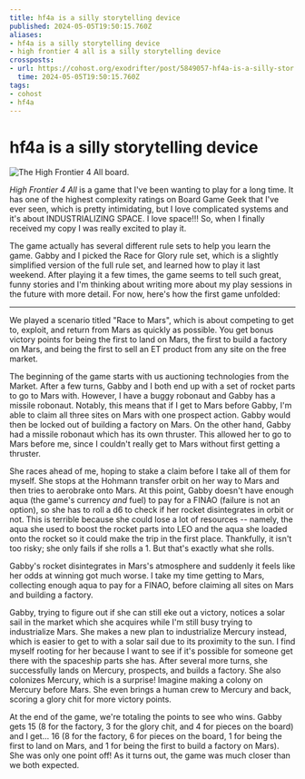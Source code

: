```yaml
---
title: hf4a is a silly storytelling device
published: 2024-05-05T19:50:15.760Z
aliases:
- hf4a is a silly storytelling device
- high frontier 4 all is a silly storytelling device
crossposts:
- url: https://cohost.org/exodrifter/post/5849057-hf4a-is-a-silly-stor
  time: 2024-05-05T19:50:15.760Z
tags:
- cohost
- hf4a
---
```


# hf4a is a silly storytelling device

![The High Frontier 4 All board.](20240505195015-map.jpg)

_High Frontier 4 All_ is a game that I've been wanting to play for a long time. It has one of the highest complexity ratings on Board Game Geek that I've ever seen, which is pretty intimidating, but I love complicated systems and it's about INDUSTRIALIZING SPACE. I love space!!! So, when I finally received my copy I was really excited to play it.

The game actually has several different rule sets to help you learn the game. Gabby and I picked the Race for Glory rule set, which is a slightly simplified version of the full rule set, and learned how to play it last weekend. After playing it a few times, the game seems to tell such great, funny stories and I'm thinking about writing more about my play sessions in the future with more detail. For now, here's how the first game unfolded:

---

We played a scenario titled "Race to Mars", which is about competing to get to, exploit, and return from Mars as quickly as possible. You get bonus victory points for being the first to land on Mars, the first to build a factory on Mars, and being the first to sell an ET product from any site on the free market.

The beginning of the game starts with us auctioning technologies from the Market. After a few turns, Gabby and I both end up with a set of rocket parts to go to Mars with. However, I have a buggy robonaut and Gabby has a missile robonaut. Notably, this means that if I get to Mars before Gabby, I'm able to claim all three sites on Mars with one prospect action. Gabby would then be locked out of building a factory on Mars. On the other hand, Gabby had a missile robonaut which has its own thruster. This allowed her to go to Mars before me, since I couldn't really get to Mars without first getting a thruster.

She races ahead of me, hoping to stake a claim before I take all of them for myself. She stops at the Hohmann transfer orbit on her way to Mars and then tries to aerobrake onto Mars. At this point, Gabby doesn't have enough aqua (the game's currency _and_ fuel) to pay for a FINAO (failure is not an option), so she has to roll a d6 to check if her rocket disintegrates in orbit or not. This is terrible because she could lose a lot of resources -- namely, the aqua she used to boost the rocket parts into LEO and the aqua she loaded onto the rocket so it could make the trip in the first place. Thankfully, it isn't too risky; she only fails if she rolls a 1. But that's exactly what she rolls.

Gabby's rocket disintegrates in Mars's atmosphere and suddenly it feels like her odds at winning got much worse. I take my time getting to Mars, collecting enough aqua to pay for a FINAO, before claiming all sites on Mars and building a factory.

Gabby, trying to figure out if she can still eke out a victory, notices a solar sail in the market which she acquires while I'm still busy trying to industrialize Mars. She makes a new plan to industrialize Mercury instead, which is easier to get to with a solar sail due to its proximity to the sun. I find myself rooting for her because I want to see if it's possible for someone get there with the spaceship parts she has. After several more turns, she successfully lands on Mercury, prospects, and builds a factory. She also colonizes Mercury, which is a surprise! Imagine making a colony on Mercury before Mars. She even brings a human crew to Mercury and back, scoring a glory chit for more victory points.

At the end of the game, we're totaling the points to see who wins. Gabby gets 15 (8 for the factory, 3 for the glory chit, and 4 for pieces on the board) and I get... 16 (8 for the factory, 6 for pieces on the board, 1 for being the first to land on Mars, and 1 for being the first to build a factory on Mars). She was only one point off! As it turns out, the game was much closer than we both expected.
